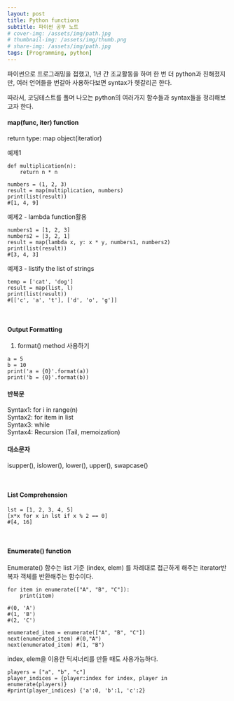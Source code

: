 ```yaml
---
layout: post
title: Python functions
subtitle: 파이썬 공부 노트
# cover-img: /assets/img/path.jpg
# thumbnail-img: /assets/img/thumb.png
# share-img: /assets/img/path.jpg
tags: [Programming, python]
---
```


파이썬으로 프로그래밍을 접했고, 1년 간 조교활동을 하며 한 번 더 python과 친해졌지만, 여러 언어들을 번갈아 사용하다보면 syntax가 헷갈리곤 한다. 

따라서, 코딩테스트를 풀며 나오는 python의 여러가지 함수들과 syntax들을 정리해보고자 한다. 

#### map(func, iter) function
return type: map object(iteratior)

예제1
```
def multiplication(n):
    return n * n

numbers = (1, 2, 3)
result = map(multiplication, numbers)
print(list(result)) 
#[1, 4, 9]
```
예제2 - lambda function활용
```
numbers1 = [1, 2, 3]
numbers2 = [3, 2, 1]
result = map(lambda x, y: x * y, numbers1, numbers2)
print(list(result))
#[3, 4, 3]
```
예제3 - listify the list of strings
```
temp = ['cat', 'dog']
result = map(list, l)
print(list(result))
#[['c', 'a', 't'], ['d', 'o', 'g']]
```
<p>&nbsp;</p>

#### Output Formatting

1. format() method 사용하기
```
a = 5
b = 10
print('a = {0}'.format(a))
print('b = {0}'.format(b))
```

#### 반복문

Syntax1: for i in range(n) \
Syntax2: for item in list \
Syntax3: while \
Syntax4: Recursion (Tail, memoization)

#### 대소문자
isupper(), islower(), lower(), upper(), swapcase()

<p>&nbsp;</p>

#### List Comprehension
```
lst = [1, 2, 3, 4, 5]
[x*x for x in lst if x % 2 == 0]
#[4, 16]
```
<p>&nbsp;</p>

#### Enumerate() function
Enumerate() 함수는 list 기준 (index, elem) 를 차례대로 접근하게 해주는 iterator반복자 객체를 반환해주는 함수이다.
```
for item in enumerate(["A", "B", "C"]):
    print(item)

#(0, 'A')
#(1, 'B')
#(2, 'C')

enumerated_item = enumerate(["A", "B", "C"])
next(enumerated_item) #(0,"A")
next(enumerated_item) #(1, "B")

```

index, elem을 이용한 딕셔너리를 만들 때도 사용가능하다.
```
players = ["a", "b", "c"]
player_indices = {player:index for index, player in enumerate(players)}
#print(player_indices) {'a':0, 'b':1, 'c':2}
```